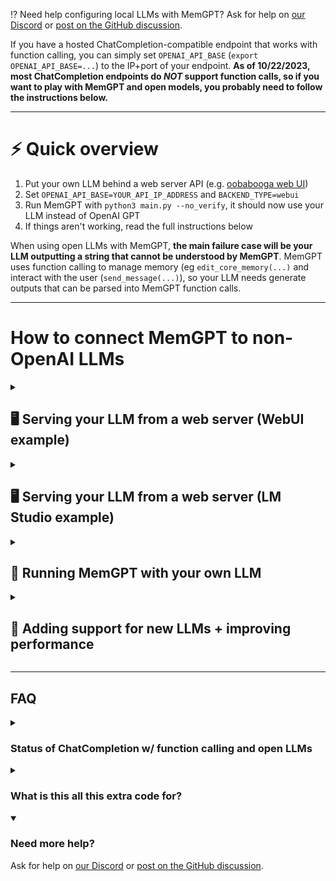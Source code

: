 ⁉️ Need help configuring local LLMs with MemGPT? Ask for help on [our Discord](https://discord.gg/9GEQrxmVyE) or [post on the GitHub discussion](https://github.com/cpacker/MemGPT/discussions/67).

If you have a hosted ChatCompletion-compatible endpoint that works with function calling, you can simply set `OPENAI_API_BASE` (`export OPENAI_API_BASE=...`) to the IP+port of your endpoint. **As of 10/22/2023, most ChatCompletion endpoints do *NOT* support function calls, so if you want to play with MemGPT and open models, you probably need to follow the instructions below.**

---

# ⚡ Quick overview

1. Put your own LLM behind a web server API (e.g. [oobabooga web UI](https://github.com/oobabooga/text-generation-webui#starting-the-web-ui))
2. Set `OPENAI_API_BASE=YOUR_API_IP_ADDRESS` and `BACKEND_TYPE=webui`
3. Run MemGPT with `python3 main.py --no_verify`, it should now use your LLM instead of OpenAI GPT
4. If things aren't working, read the full instructions below

When using open LLMs with MemGPT, **the main failure case will be your LLM outputting a string that cannot be understood by MemGPT**. MemGPT uses function calling to manage memory (eg `edit_core_memory(...)` and interact with the user (`send_message(...)`), so your LLM needs generate outputs that can be parsed into MemGPT function calls.

---

# How to connect MemGPT to non-OpenAI LLMs

<details>
 <summary><h2>🖥️ Serving your LLM from a web server (WebUI example)</strong></h2></summary>

⁉️ Do **NOT** enable any extensions in web UI, including the [openai extension](https://github.com/oobabooga/text-generation-webui/tree/main/extensions/openai)! Just run web UI as-is

To get MemGPT to work with a local LLM, you need to have the LLM running on a server that takes API requests.

For the purposes of this example, we're going to serve (host) the LLMs using [oobabooga web UI](https://github.com/oobabooga/text-generation-webui#starting-the-web-ui), but if you want to use something else you can! This also assumes your running web UI locally - if you're running on e.g. Runpod, you'll want to follow Runpod specific instructions (for example use [TheBloke's one-click UI and API](https://github.com/TheBlokeAI/dockerLLM/blob/main/README_Runpod_LocalLLMsUIandAPI.md))

1. Install oobabooga web UI using the instructions [here](https://github.com/oobabooga/text-generation-webui#starting-the-web-ui)
2. Once installed, launch the web server with `python server.py`
3. Navigate to the web app (if local, this is probably [`http://127.0.0.1:7860`](http://localhost:7860)), select the model you want to use, adjust your GPU and CPU memory settings, and click "load"
4. If the model was loaded successfully, you should be able to access it via the API (if local, this is probably on port `5000`)
5. Assuming steps 1-4 went correctly, the LLM is now properly hosted on a port you can point MemGPT to!

In your terminal where you're running MemGPT, run:

```sh
# if you are running web UI locally, the default port will be 5000
export OPENAI_API_BASE=http://127.0.0.1:5000
export BACKEND_TYPE=webui
```

WebUI exposes a lot of parameters that can dramatically change LLM outputs, to change these you can modify the [WebUI settings file](/memgpt/local_llm/webui/settings.py).

⁉️ If you have problems getting WebUI setup, please use the [official web UI repo for support](https://github.com/oobabooga/text-generation-webui)! There will be more answered questions about web UI there vs here on the MemGPT repo.

</details>

<details>
 <summary><h2>🖥️ Serving your LLM from a web server (LM Studio example)</strong></h2></summary>

![image](https://github.com/cpacker/MemGPT/assets/5475622/abc8ce2d-4130-4c51-8169-83e682db625d)

1. Download [LM Studio](https://lmstudio.ai/) and the model you want to test with
2. Go to the "local inference server" tab, load the model and configure your settings (make sure to set the context length to something reasonable like 8k!)
3. Click "Start server"
4. Copy the IP address + port that your server is running on (in the example screenshot, the address is `http://localhost:1234`)

In your terminal where you're running MemGPT, run:

```sh
# if you used a different port in LM Studio, change 1234 to the actual port
export OPENAI_API_BASE=http://localhost:1234
export BACKEND_TYPE=lmstudio
```

</details>

<details>
 <summary><h2>🦙 Running MemGPT with your own LLM</strong></h2></summary>

Once you have an LLM web server set up, all you need to do to connect it to MemGPT is set two environment variables:

- `OPENAI_API_BASE`
  - set this to the IP address of your LLM API - for example, if you're using web UI on a local machine, this will look like `http://127.0.0.1:5000`
- `BACKEND_TYPE`
  - set this to `webui` or `lmstudio`
  - this controls how MemGPT packages the HTTP request to the webserver, see [this code](https://github.com/cpacker/MemGPT/blob/main/memgpt/local_llm/webui/api.py)
  - currently this is set up to work with web UI, but it might work with other backends / web servers too!
  - if you'd like to use a different web server and you need a different style of HTTP request, let us know on the discussion page (https://github.com/cpacker/MemGPT/discussions/67) and we'll try to add it ASAP

You can change the prompt format and output parser used with the `--model` flag. For example:

```sh
# this will cause MemGPT to use the airoboros-l2-70b-2.1 parsers, regardless of what model you're hosting on your web server
# you can mix and match parsers + models!
$ python3 main.py --model airoboros-l2-70b-2.1
```

### Example with airoboros 70b

```sh
# assuming we're running a model (eg airoboros) behind a textgen webui server
export OPENAI_API_BASE=127.0.0.1:5000  # change this to your actual API address
export BACKEND_TYPE=webui  # if you don't set this, MemGPT will throw an error

# using --no_verify can be helpful if the LLM you're using doesn't output inner monologue properly
$ python3 main.py --no_verify

Running... [exit by typing '/exit']
💭 Bootup sequence complete. Persona activated. Testing messaging functionality.

💭 None
🤖 Welcome! My name is Sam. How can I assist you today?
Enter your message: My name is Brad, not Chad...

💭 None
⚡🧠 [function] updating memory with core_memory_replace:
         First name: Chad
        → First name: Brad
```

</details>

<details>
 <summary><h2>🙋 Adding support for new LLMs + improving performance</strong></h2></summary>

⁉️ When using open LLMs with MemGPT, **the main failure case will be your LLM outputting a string that cannot be understood by MemGPT**. MemGPT uses function calling to manage memory (eg `edit_core_memory(...)`) and interact with the user (`send_message(...)`), so your LLM needs generate outputs that can be parsed into MemGPT function calls.

### What is a "wrapper"?

To support function calling with open LLMs for MemGPT, we utilize "wrapper" code that:

1. turns `system` (the MemGPT instructions), `messages` (the MemGPT conversation window), and `functions` (the MemGPT function set) parameters from ChatCompletion into a single unified prompt string for your LLM
2. turns the output string generated by your LLM back into a MemGPT function call

Different LLMs are trained using different prompt formats (eg `#USER:` vs `<im_start>user` vs ...), and LLMs that are trained on function calling are often trained using different function call formats, so if you're getting poor performance, try experimenting with different prompt formats! We recommend starting with the prompt format (and function calling format) recommended in the HuggingFace model card, and experimenting from there.

We currently only support a few prompt formats in this repo ([located here](https://github.com/cpacker/MemGPT/tree/main/memgpt/local_llm/llm_chat_completion_wrappers))! If you write a new parser, please open a PR and we'll merge it in.

<details>
 <summary><h3>Adding a new wrapper (change the prompt format + function parser)</strong></h3></summary>

To make a new wrapper (for example, because you want to try a different prompt format), you just need to subclass `LLMChatCompletionWrapper`. Your new wrapper class needs to implement two functions:

- One to go from ChatCompletion messages/functions schema to a prompt string
- And one to go from raw LLM outputs to a ChatCompletion response

```python
class LLMChatCompletionWrapper(ABC):

    @abstractmethod
    def chat_completion_to_prompt(self, messages, functions):
        """Go from ChatCompletion to a single prompt string"""
        pass

    @abstractmethod
    def output_to_chat_completion_response(self, raw_llm_output):
        """Turn the LLM output string into a ChatCompletion response"""
        pass
```

You can follow our example wrappers ([located here](https://github.com/cpacker/MemGPT/tree/main/memgpt/local_llm/llm_chat_completion_wrappers)).

</details>

<details>
 <summary><h3>Example wrapper for Airoboros</strong></h3></summary>

## Example with [Airoboros](https://huggingface.co/jondurbin/airoboros-l2-70b-2.1) (llama2 finetune)

To help you get started, we've implemented an example wrapper class for a popular llama2 model **finetuned on function calling** (Airoboros). We want MemGPT to run well on open models as much as you do, so we'll be actively updating this page with more examples. Additionally, we welcome contributions from the community! If you find an open LLM that works well with MemGPT, please open a PR with a model wrapper and we'll merge it ASAP.

```python
class Airoboros21Wrapper(LLMChatCompletionWrapper):
    """Wrapper for Airoboros 70b v2.1: https://huggingface.co/jondurbin/airoboros-l2-70b-2.1"""

    def chat_completion_to_prompt(self, messages, functions):
        """
        Examples for how airoboros expects its prompt inputs: https://huggingface.co/jondurbin/airoboros-l2-70b-2.1#prompt-format
        Examples for how airoboros expects to see function schemas: https://huggingface.co/jondurbin/airoboros-l2-70b-2.1#agentfunction-calling
        """

    def output_to_chat_completion_response(self, raw_llm_output):
        """Turn raw LLM output into a ChatCompletion style response with:
        "message" = {
            "role": "assistant",
            "content": ...,
            "function_call": {
                "name": ...
                "arguments": {
                    "arg1": val1,
                    ...
                }
            }
        }
        """
```

See full file [here](llm_chat_completion_wrappers/airoboros.py).

</details>

</details>

---

## FAQ

<details>
 <summary><h3>Status of ChatCompletion w/ function calling and open LLMs</strong></h3></summary>

MemGPT uses function calling to do memory management. With [OpenAI's ChatCompletion API](https://platform.openai.com/docs/api-reference/chat/), you can pass in a function schema in the `functions` keyword arg, and the API response will include a `function_call` field that includes the function name and the function arguments (generated JSON). How this works under the hood is your `functions` keyword is combined with the `messages` and `system` to form one big string input to the transformer, and the output of the transformer is parsed to extract the JSON function call.

In the future, more open LLMs and LLM servers (that can host OpenAI-compatable ChatCompletion endpoints) may start including parsing code to do this automatically as standard practice. However, in the meantime, when you see a model that says it supports “function calling”, like Airoboros, it doesn't mean that you can just load Airoboros into a ChatCompletion-compatable endpoint like WebUI, and then use the same OpenAI API call and it'll just work.

1. When a model page says it supports function calling, they probably mean that the model was finetuned on some function call data (not that you can just use ChatCompletion with functions out-of-the-box). Remember, LLMs are just string-in-string-out, so there are many ways to format the function call data. E.g. Airoboros formats the function schema in YAML style (see https://huggingface.co/jondurbin/airoboros-l2-70b-3.1.2#agentfunction-calling) and the output is in JSON style. To get this to work behind a ChatCompletion API, you still have to do the parsing from `functions` keyword arg (containing the schema) to the model's expected schema style in the prompt (YAML for Airoboros), and you have to run some code to extract the function call (JSON for Airoboros) and package it cleanly as a `function_call` field in the response.

2. Partly because of how complex it is to support function calling, most (all?) of the community projects that do OpenAI ChatCompletion endpoints for arbitrary open LLMs do not support function calling, because if they did, they would need to write model-specific parsing code for each one.

</details>

<details>
 <summary><h3>What is this all this extra code for?</strong></h3></summary>

Because of the poor state of function calling support in existing ChatCompletion API serving code, we instead provide a light wrapper on top of ChatCompletion that adds parsers to handle function calling support. These parsers need to be specific to the model you're using (or at least specific to the way it was trained on function calling). We hope that our example code will help the community add additional compatability of MemGPT with more function-calling LLMs - we will also add more model support as we test more models and find those that work well enough to run MemGPT's function set.

To run the example of MemGPT with Airoboros, you'll need to host the model behind some LLM web server (for example [webui](https://github.com/oobabooga/text-generation-webui#starting-the-web-ui)). Then, all you need to do is point MemGPT to this API endpoint by setting the environment variables `OPENAI_API_BASE` and `BACKEND_TYPE`. Now, instead of calling ChatCompletion on OpenAI's API, MemGPT will use it's own ChatCompletion wrapper that parses the system, messages, and function arguments into a format that Airoboros has been finetuned on, and once Airoboros generates a string output, MemGPT will parse the response to extract a potential function call (knowing what we know about Airoboros expected function call output).

</details>

<details open>
 <summary><h3>Need more help?</h3></summary>

 Ask for help on [our Discord](https://discord.gg/9GEQrxmVyE) or [post on the GitHub discussion](https://github.com/cpacker/MemGPT/discussions/67).
</details>
